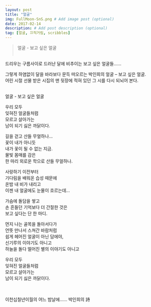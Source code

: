 ```yaml
---
layout: post
title: "얼굴"
img: FullMoon-SnS.png # Add image post (optional)
date: 2017-02-14
description: # Add post description (optional)
tag: [얼굴, 끄적거림, scribbles]
---
```

> 얼굴 - 보고 싶은 얼굴
<br/><br/>

드리우는 구름사이로 드러난 달에 비추이는 보고 싶은 얼굴들……<br/>

그렇게 하염없이 달을 바라보다 문득 떠오르는 박인희의 얼굴 – 보고 싶은 얼굴.<br/>
어린 시절 선물 받은 시집의 맨 뒷장에 적혀 있던 그 시를 다시 되뇌어 본다.
<br/><br/>

얼굴 - 보고 싶은 얼굴
<br/>

우리 모두<br/>
잊혀진 얼굴들처럼<br/>
모르고 살아가는<br/>
남이 되기 싫은 까닭이다.

길을 걷고 산들 무얼하나...<br/>
꽃이 내가 아니듯<br/>
내가 꽃이 될 수 없는 지금.<br/>
물빛 몸매를 감은<br/>
한 마리 외로운 학으로 산들 무얼하나.

사랑하기 이전부터<br/>
기다림을 배워온 습성 때문에<br/>
온밤 내 비가 내리고<br/>
이젠 내 얼굴에도 눈물이 흐르는데...

가슴에 돌담을 쌓고<br/>
손 흔들던 기억보다 더 간절한 것은<br/>
보고 싶다는 단 한 마디.

먼지 나는 골목을 돌아서다가<br/>
언뜻 만나서 스쳐간 바람처럼<br/>
쉽게 헤어진 얼굴이 아닌 담에야,<br/>
신기루의 이야기도 아니고<br/>
하늘을 돌다 떨어진 별의 이야기도 아니고

우리 모두<br/>
잊혀진 얼굴들처럼<br/>
모르고 살아가는<br/>
남이 되기 싫은 까닭이다.
<br/><br/><br/>

이천십칠년이월의 어느 밤날에……  박인희의 詩
